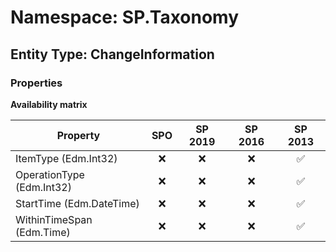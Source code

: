 # Namespace: SP.Taxonomy

## Entity Type: ChangeInformation

### Properties

**Availability matrix**

Property | SPO | SP 2019 | SP 2016 | SP 2013
----------|:---:|:-------:|:-------:|:-------:
ItemType (Edm.Int32) | ❌ | ❌ | ❌ | ✅
OperationType (Edm.Int32) | ❌ | ❌ | ❌ | ✅
StartTime (Edm.DateTime) | ❌ | ❌ | ❌ | ✅
WithinTimeSpan (Edm.Time) | ❌ | ❌ | ❌ | ✅